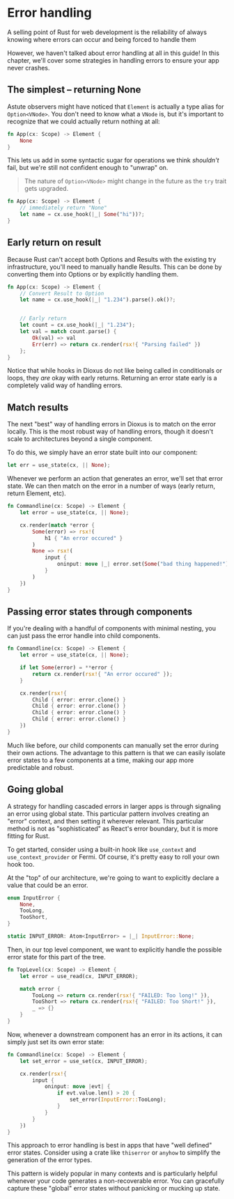 # Error handling

A selling point of Rust for web development is the reliability of always knowing where errors can occur and being forced to handle them

However, we haven't talked about error handling at all in this guide! In this chapter, we'll cover some strategies in handling errors to ensure your app never crashes.



## The simplest – returning None

Astute observers might have noticed that `Element` is actually a type alias for `Option<VNode>`. You don't need to know what a `VNode` is, but it's important to recognize that we could actually return nothing at all:

```rust
fn App(cx: Scope) -> Element {
	None
}
```

This lets us add in some syntactic sugar for operations we think *shouldn't* fail, but we're still not confident enough to "unwrap" on.

> The nature of `Option<VNode>` might change in the future as the `try` trait gets upgraded.

```rust
fn App(cx: Scope) -> Element {
	// immediately return "None"
	let name = cx.use_hook(|_| Some("hi"))?;
}
```

## Early return on result

Because Rust can't accept both Options and Results with the existing try infrastructure, you'll need to manually handle Results. This can be done by converting them into Options or by explicitly handling them.

```rust
fn App(cx: Scope) -> Element {
	// Convert Result to Option
	let name = cx.use_hook(|_| "1.234").parse().ok()?;


	// Early return
	let count = cx.use_hook(|_| "1.234");
	let val = match count.parse() {
		Ok(val) => val
		Err(err) => return cx.render(rsx!{ "Parsing failed" })
	};
}
```

Notice that while hooks in Dioxus do not like being called in conditionals or loops, they *are* okay with early returns. Returning an error state early is a completely valid way of handling errors.


## Match results

The next "best" way of handling errors in Dioxus is to match on the error locally. This is the most robust way of handling errors, though it doesn't scale to architectures beyond a single component.

To do this, we simply have an error state built into our component:

```rust
let err = use_state(cx, || None);
```

Whenever we perform an action that generates an error, we'll set that error state. We can then match on the error in a number of ways (early return, return Element, etc).


```rust
fn Commandline(cx: Scope) -> Element {
	let error = use_state(cx, || None);

	cx.render(match *error {
		Some(error) => rsx!(
			h1 { "An error occured" }
		)
		None => rsx!(
			input {
				oninput: move |_| error.set(Some("bad thing happened!")),
			}
		)
	})
}
```

## Passing error states through components

If you're dealing with a handful of components with minimal nesting, you can just pass the error handle into child components.

```rust
fn Commandline(cx: Scope) -> Element {
	let error = use_state(cx, || None);

	if let Some(error) = **error {
		return cx.render(rsx!{ "An error occured" });
	}

	cx.render(rsx!{
		Child { error: error.clone() }
		Child { error: error.clone() }
		Child { error: error.clone() }
		Child { error: error.clone() }
	})
}
```

Much like before, our child components can manually set the error during their own actions. The advantage to this pattern is that we can easily isolate error states to a few components at a time, making our app more predictable and robust.

## Going global

A strategy for handling cascaded errors in larger apps is through signaling an error using global state. This particular pattern involves creating an "error" context, and then setting it wherever relevant. This particular method is not as "sophisticated" as React's error boundary, but it is more fitting for Rust.

To get started, consider using a built-in hook like `use_context` and `use_context_provider` or Fermi. Of course, it's pretty easy to roll your own hook too.

At the "top" of our architecture, we're going to want to explicitly declare a value that could be an error.


```rust
enum InputError {
	None,
	TooLong,
	TooShort,
}

static INPUT_ERROR: Atom<InputError> = |_| InputError::None;
```

Then, in our top level component, we want to explicitly handle the possible error state for this part of the tree.

```rust
fn TopLevel(cx: Scope) -> Element {
	let error = use_read(cx, INPUT_ERROR);

	match error {
		TooLong => return cx.render(rsx!{ "FAILED: Too long!" }),
		TooShort => return cx.render(rsx!{ "FAILED: Too Short!" }),
		_ => {}
	}
}
```

Now, whenever a downstream component has an error in its actions, it can simply just set its own error state:

```rust
fn Commandline(cx: Scope) -> Element {
	let set_error = use_set(cx, INPUT_ERROR);

	cx.render(rsx!{
		input {
			oninput: move |evt| {
				if evt.value.len() > 20 {
					set_error(InputError::TooLong);
				}
			}
		}
	})
}
```

This approach to error handling is best in apps that have "well defined" error states. Consider using a crate like `thiserror` or `anyhow` to simplify the generation of the error types.

This pattern is widely popular in many contexts and is particularly helpful whenever your code generates a non-recoverable error. You can gracefully capture these "global" error states without panicking or mucking up state.
